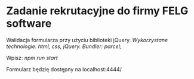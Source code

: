 # Zadanie rekrutacyjne do firmy FELG software



Walidacja formularza przy użyciu biblioteki jQuery.
*Wykorzystane technologie: html, css, jQuery.
Bundler: parcel;*



Wpisz: *npm run start*

Formularz będzię dostępny na localhost:4444/